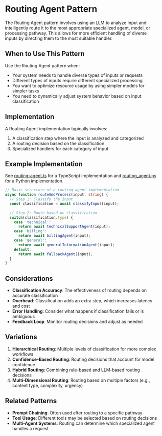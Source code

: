# Routing Agent Pattern

The Routing Agent pattern involves using an LLM to analyze input and intelligently route it to the most appropriate specialized agent, model, or processing pathway. This allows for more efficient handling of diverse inputs by directing them to the most suitable handler.

## When to Use This Pattern

Use the Routing Agent pattern when:

- Your system needs to handle diverse types of inputs or requests
- Different types of inputs require different specialized processing
- You want to optimize resource usage by using simpler models for simpler tasks
- You need to dynamically adjust system behavior based on input classification

## Implementation

A Routing Agent implementation typically involves:

1. A classification step where the input is analyzed and categorized
2. A routing decision based on the classification
3. Specialized handlers for each category of input

## Example Implementation

See [routing-agent.ts](./routing-agent.ts) for a TypeScript implementation and [routing_agent.py](./routing_agent.py) for a Python implementation.

```typescript
// Basic structure of a routing agent implementation
async function routeAndProcess(input: string) {
  // Step 1: Classify the input
  const classification = await classifyInput(input);
  
  // Step 2: Route based on classification
  switch(classification.type) {
    case 'technical':
      return await technicalSupportAgent(input);
    case 'billing':
      return await billingAgent(input);
    case 'general':
      return await generalInformationAgent(input);
    default:
      return await fallbackAgent(input);
  }
}
```

## Considerations

- **Classification Accuracy**: The effectiveness of routing depends on accurate classification
- **Overhead**: Classification adds an extra step, which increases latency and cost
- **Error Handling**: Consider what happens if classification fails or is ambiguous
- **Feedback Loop**: Monitor routing decisions and adjust as needed

## Variations

1. **Hierarchical Routing**: Multiple levels of classification for more complex workflows
2. **Confidence-Based Routing**: Routing decisions that account for model confidence
3. **Hybrid Routing**: Combining rule-based and LLM-based routing decisions
4. **Multi-Dimensional Routing**: Routing based on multiple factors (e.g., content type, complexity, urgency)

## Related Patterns

- **Prompt Chaining**: Often used after routing to a specific pathway
- **Tool Usage**: Different tools may be selected based on routing decisions
- **Multi-Agent Systems**: Routing can determine which specialized agent handles a request